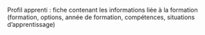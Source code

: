 Profil apprenti : fiche contenant les informations liée à la formation (formation, options, année de formation, compétences, situations d’apprentissage)
